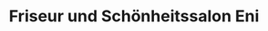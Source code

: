 ---
title: "Friseur und Schönheitssalon Eni"
url: /ursberg/friseur-und-schoenheitssalon-eni/
shop: Kosmetik
---